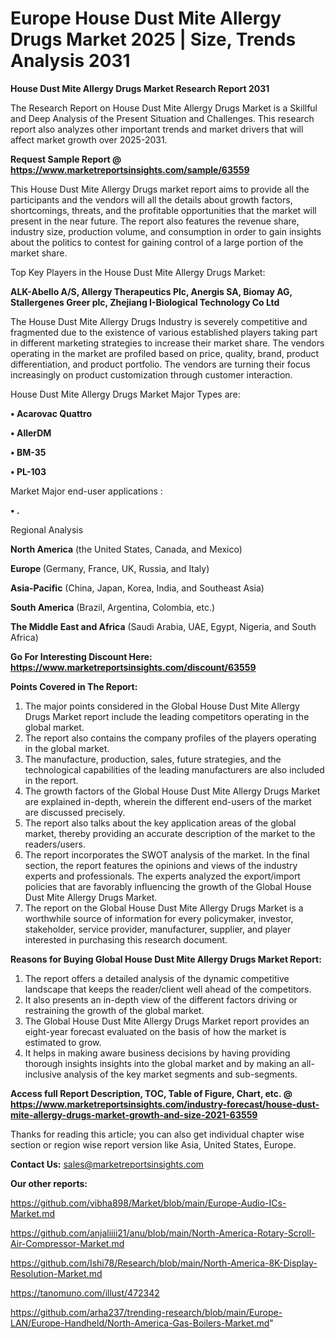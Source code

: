 # Europe House Dust Mite Allergy Drugs Market 2025 | Size, Trends Analysis 2031

<strong>House Dust Mite Allergy Drugs Market Research Report 2031</strong>

The Research Report on House Dust Mite Allergy Drugs Market is a Skillful and Deep Analysis of the Present Situation and Challenges. This research report also analyzes other important trends and market drivers that will affect market growth over 2025-2031.

<strong>Request Sample Report @ <a href=https://www.marketreportsinsights.com/sample/63559>https://www.marketreportsinsights.com/sample/63559</a></strong>

This House Dust Mite Allergy Drugs market report aims to provide all the participants and the vendors will all the details about growth factors, shortcomings, threats, and the profitable opportunities that the market will present in the near future. The report also features the revenue share, industry size, production volume, and consumption in order to gain insights about the politics to contest for gaining control of a large portion of the market share.

Top Key Players in the House Dust Mite Allergy Drugs Market:

<strong>ALK-Abello A/S, Allergy Therapeutics Plc, Anergis SA, Biomay AG, Stallergenes Greer plc, Zhejiang I-Biological Technology Co Ltd</strong>

The House Dust Mite Allergy Drugs Industry is severely competitive and fragmented due to the existence of various established players taking part in different marketing strategies to increase their market share. The vendors operating in the market are profiled based on price, quality, brand, product differentiation, and product portfolio. The vendors are turning their focus increasingly on product customization through customer interaction.

House Dust Mite Allergy Drugs Market Major Types are:

<strong>• Acarovac Quattro

• AllerDM

• BM-35

• PL-103</strong>

Market Major end-user applications :

<strong>• .</strong>

Regional Analysis

</u><strong><b>North America</b></strong> (the United States, Canada, and Mexico)

<strong><b>Europe </b></strong>(Germany, France, UK, Russia, and Italy)

<strong><b>Asia-Pacific</b></strong> (China, Japan, Korea, India, and Southeast Asia)

<strong><b>South America</b></strong> (Brazil, Argentina, Colombia, etc.)

<strong><b>The Middle East and Africa</b></strong> (Saudi Arabia, UAE, Egypt, Nigeria, and South Africa)

<strong>Go For Interesting Discount Here: <a href=https://www.marketreportsinsights.com/discount/63559>https://www.marketreportsinsights.com/discount/63559</a></strong>

<strong>Points Covered in The Report:</strong>
<ol>
  <li>The major points considered in the Global House Dust Mite Allergy Drugs Market report include the leading competitors operating in the global market.</li>
  <li>The report also contains the company profiles of the players operating in the global market.</li>
  <li>The manufacture, production, sales, future strategies, and the technological capabilities of the leading manufacturers are also included in the report.</li>
  <li>The growth factors of the Global House Dust Mite Allergy Drugs Market are explained in-depth, wherein the different end-users of the market are discussed precisely.</li>
  <li>The report also talks about the key application areas of the global market, thereby providing an accurate description of the market to the readers/users.</li>
  <li>The report incorporates the SWOT analysis of the market. In the final section, the report features the opinions and views of the industry experts and professionals. The experts analyzed the export/import policies that are favorably influencing the growth of the Global House Dust Mite Allergy Drugs Market.</li>
  <li>The report on the Global House Dust Mite Allergy Drugs Market is a worthwhile source of information for every policymaker, investor, stakeholder, service provider, manufacturer, supplier, and player interested in purchasing this research document.</li>
</ol>
<strong>Reasons for Buying Global House Dust Mite Allergy Drugs Market Report:</strong>

<ol>
  <li>The report offers a detailed analysis of the dynamic competitive landscape that keeps the reader/client well ahead of the competitors.</li>
  <li>It also presents an in-depth view of the different factors driving or restraining the growth of the global market.</li>
  <li>The Global House Dust Mite Allergy Drugs Market report provides an eight-year forecast evaluated on the basis of how the market is estimated to grow.</li>
  <li>It helps in making aware business decisions by having providing thorough insights insights into the global market and by making an all-inclusive analysis of the key market segments and sub-segments.</li>
</ol>
<strong>Access full Report Description, TOC, Table of Figure, Chart, etc. @ <a href=https://www.marketreportsinsights.com/industry-forecast/house-dust-mite-allergy-drugs-market-growth-and-size-2021-63559>https://www.marketreportsinsights.com/industry-forecast/house-dust-mite-allergy-drugs-market-growth-and-size-2021-63559</a></strong>


Thanks for reading this article; you can also get individual chapter wise section or region wise report version like Asia, United States, Europe.

<strong>Contact Us:</strong>
sales@marketreportsinsights.com

<strong>Our other reports:</strong>

<a href=https://github.com/vibha898/Market/blob/main/Europe-Audio-ICs-Market.md>https://github.com/vibha898/Market/blob/main/Europe-Audio-ICs-Market.md</a>

<a href=https://github.com/anjaliiii21/anu/blob/main/North-America-Rotary-Scroll-Air-Compressor-Market.md>https://github.com/anjaliiii21/anu/blob/main/North-America-Rotary-Scroll-Air-Compressor-Market.md</a>

<a href=https://github.com/Ishi78/Research/blob/main/North-America-8K-Display-Resolution-Market.md>https://github.com/Ishi78/Research/blob/main/North-America-8K-Display-Resolution-Market.md</a>

<a href=https://tanomuno.com/illust/472342>https://tanomuno.com/illust/472342</a>

<a href=https://github.com/arha237/trending-research/blob/main/Europe-LAN/Europe-Handheld/North-America-Gas-Boilers-Market.md>https://github.com/arha237/trending-research/blob/main/Europe-LAN/Europe-Handheld/North-America-Gas-Boilers-Market.md</a>"

